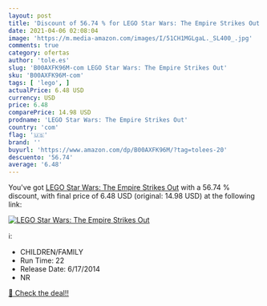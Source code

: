 ```yaml
---
layout: post
title: 'Discount of 56.74 % for LEGO Star Wars: The Empire Strikes Out'
date: 2021-04-06 02:08:04
image: 'https://m.media-amazon.com/images/I/51CH1MGLgaL._SL400_.jpg'
comments: true
category: ofertas
author: 'tole.es'
slug: 'B00AXFK96M-com LEGO Star Wars: The Empire Strikes Out'
sku: 'B00AXFK96M-com'
tags: [ 'lego', ]
actualPrice: 6.48 USD
currency: USD
price: 6.48
comparePrice: 14.98 USD
prodname: 'LEGO Star Wars: The Empire Strikes Out'
country: 'com'
flag: '🇺🇸'
brand: ''
buyurl: 'https://www.amazon.com/dp/B00AXFK96M/?tag=tolees-20'
descuento: '56.74'
average: '6.48'
---
```


You've got [LEGO Star Wars: The Empire Strikes Out](https://www.amazon.com/dp/B00AXFK96M/?tag=tolees-20) with a  56.74 % discount, with final price of 6.48 USD (original: 14.98 USD) at the following link:

[![LEGO Star Wars: The Empire Strikes Out](https://m.media-amazon.com/images/I/51CH1MGLgaL._SL400_.jpg)](https://www.amazon.com/dp/B00AXFK96M/?tag=tolees-20)

ℹ️:

- CHILDREN/FAMILY
- Run Time: 22
- Release Date: 6/17/2014
- NR

[🛒 Check the deal!!](https://www.amazon.com/dp/B00AXFK96M/?tag=tolees-20)
